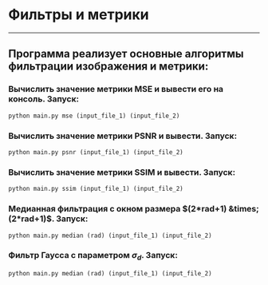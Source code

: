 # Фильтры и метрики
___
## Программа реализует основные алгоритмы фильтрации изображения и метрики:
### Вычислить значение метрики MSE и вывести его на консоль. Запуск:
    python main.py mse (input_file_1) (input_file_2)
### Вычислить значение метрики PSNR и вывести. Запуск:
    python main.py psnr (input_file_1) (input_file_2)
### Вычислить значение метрики SSIM и вывести. Запуск:
    python main.py ssim (input_file_1) (input_file_2)
### Медианная фильтрация с окном размера $(2*rad+1) &times; (2*rad+1)$. Запуск:
    python main.py median (rad) (input_file_1) (input_file_2)
### Фильтр Гаусса с параметром $\sigma_d$. Запуск:
    python main.py median (rad) (input_file_1) (input_file_2)
